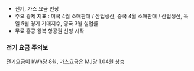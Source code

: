 - 전기, 가스 요금 인상
- 주요 경제 지표 : 미국 4월 소매판매 / 산업생산, 중국 4월 소매판매 / 산업생산, 독일 5월 경기 기대지수, 영국 3월 실업률
- 무료 홍콩 왕복 항공권 신청 시작


### 전기 요금 주의보
전기요금이 kWh당 8원, 가스요금은 MJ당 1.04원 상승